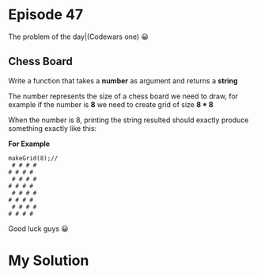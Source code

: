 
# Episode 47

The problem of the day|(Codewars one) :grinning:

<h2>Chess Board</h2>

Write a function that takes a **number** as argument and returns a **string**

The number represents the size  of a chess board we need to draw, for example if the number is **8** we need to create grid  of size **8 * 8**

When the number is 8, printing the string resulted should exactly produce something exactly like this:

**For Example**
```
makeGrid(8);//
 # # # #
# # # # 
 # # # #
# # # # 
 # # # #
# # # # 
 # # # #
# # # # 
```

Good luck guys :grinning:




# My Solution

